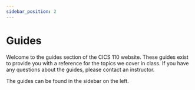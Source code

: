 ```yaml
---
sidebar_position: 2
---
```


# Guides

Welcome to the guides section of the CICS 110 website. These guides exist to provide you with a reference for the topics we cover in class. If you have any questions about the guides, please contact an instructor.

The guides can be found in the sidebar on the left.